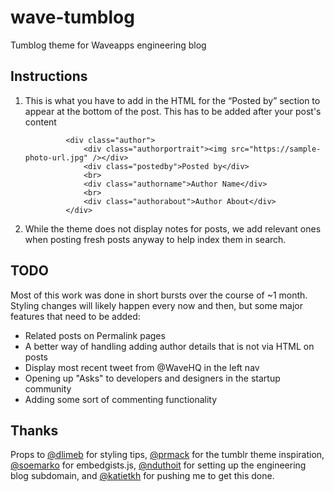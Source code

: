 # wave-tumblog

Tumblog theme for Waveapps engineering blog


## Instructions


1. This is what you have to add in the HTML for the “Posted by” section to appear at the bottom of the post. This has to be added after your post's content

                <div class="author">
                    <div class="authorportrait"><img src="https://sample-photo-url.jpg" /></div>
                    <div class="postedby">Posted by</div>
                    <br>
                    <div class="authorname">Author Name</div>
                    <br>
                    <div class="authorabout">Author About</div>
                </div>

2. While the theme does not display notes for posts, we add relevant ones when posting fresh posts anyway to help index them in search.


## TODO
Most of this work was done in short bursts over the course of ~1 month. Styling changes will likely happen every now and then, but some major features that need to be added:
- Related posts on Permalink pages
- A better way of handling adding author details that is not via HTML on posts
- Display most recent tweet from @WaveHQ in the left nav
- Opening up "Asks" to developers and designers in the startup community
- Adding some sort of commenting functionality

## Thanks

Props to [@dlimeb](https://github.com/dlimeb) for styling tips, [@prmack](https://github.com/prmack) for the tumblr theme inspiration, [@soemarko](https://github.com/soemarko) for embedgists.js, [@nduthoit](https://github.com/nduthoit) for setting up the engineering blog subdomain, and [@katietkh](https://github.com/katietkh) for pushing me to get this done.
